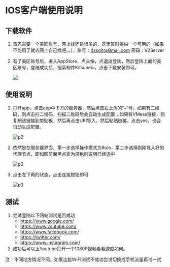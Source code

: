 # IOS客户端使用说明

## 下载软件

1. 首先需要一个美区账号，网上找还是很多的，这里暂时提供一个可用的（如果不能用了就去网上自己找吧。。），账号：4ssgit@Gmail.com 密码：V2Server

2. 有了美区账号后，进入AppStore，点头像，点退出登陆，然后登陆上面的美区账号，登陆成功后，搜索软件Kitsunebi，点击下载安装即可。

   ![](https://github.com/YeYoot/ssr_client_guide/blob/master/v2ray/pic/I01.png?raw=true)

## 使用说明

1. 打开app，点击app中下方的服务器，然后点击右上角的”+“号，如果有二维码，则点击扫二维码，扫描二维码后会自动生成配置；如果有VMess链接，则复制该链接到剪贴板，然后再点击URI导入，然后粘贴链接，点击yes，也会自动生成配置。

   ![p2](https://github.com/YeYoot/ssr_client_guide/blob/master/v2ray/pic/I02.png?raw=true)

2. 依然是在服务器界面，第一步选择操作模式为Rule，第二步选择刚刚导入好的代理节点，即如图前面黑点变为深色则说明已经选中

   ![p3](https://github.com/YeYoot/ssr_client_guide/blob/master/v2ray/pic/I03.png?raw=true)

3. 点击左下角的状态，点击连接按钮即可

   ![p3](https://github.com/YeYoot/ssr_client_guide/blob/master/v2ray/pic/I04.jpg?raw=true)

## 测试

1. 尝试登陆以下网站测试是否成功
   - <https://www.google.com/>
   - <https://www.youtube.com/>
   - <https://www.facebook.com/>
   - <https://twitter.com/>
   - <https://www.instagram.com/>
2. 成功后可以上Youtube打开一个1080P视频看看速度如何。

注：不同地方情况不同，如果连接WIFI测试不成功尝试切换成手机流量再试一试